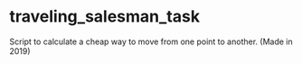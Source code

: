 # traveling_salesman_task
Script to calculate a cheap way to move from one point to another. (Made in 2019)
